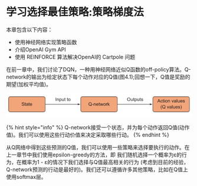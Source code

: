 # 学习选择最佳策略:策略梯度法

本章包含以下内容：

* 使用神经网络实现策略函数
* 介绍OpenAI Gym API
* 使用 REINFORCE 算法解决OpenAI的 Cartpole 问题

在前一章中，我们讨论了DQN，一种用神经网络近似Q函数的off-policy算法。Q-network的输出为给定状态下每个动作对应的Q值\(图4.1\);回想一下，Q值是奖励的期望\(加权平均值\)。

![&#x56FE;4.1 ](.gitbook/assets/image%20%28100%29.png)

{% hint style="info" %}
Q-network接受一个状态，并为每个动作返回Q值\(动作值\)。我们可以使用这些行动价值来决定采取哪些行动。
{% endhint %}

从Q网络中得到这些预测的Q值，我们可以使用一些策略来选择要执行的动作。在上一章节中我们使用epsilon-greedy的方法，即 我们随机选择一个概率为ε的行为，在概率为1 - ε的情况下我们选择与Q值最高相关的行为 \(考虑到目前的经验，Q-network预测的行动是最好的\)。我们还可以遵循许多其他策略，比如在Q值上使用softmax层。



















